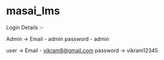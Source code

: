 # masai_lms

Login Details :-

Admin -> 
Email - admin
password - admin

user ->
Email - vikram8@gmail.com
password -> vikram12345
